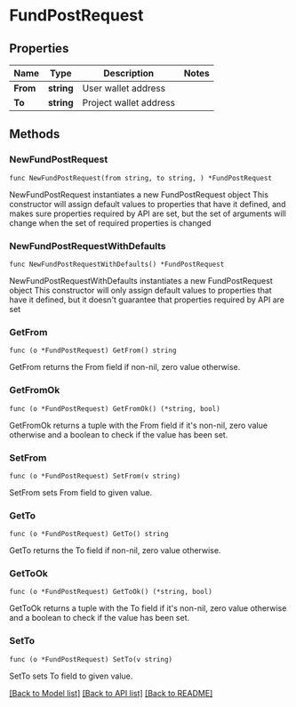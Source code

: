 # FundPostRequest

## Properties

Name | Type | Description | Notes
------------ | ------------- | ------------- | -------------
**From** | **string** | User wallet address | 
**To** | **string** | Project wallet address | 

## Methods

### NewFundPostRequest

`func NewFundPostRequest(from string, to string, ) *FundPostRequest`

NewFundPostRequest instantiates a new FundPostRequest object
This constructor will assign default values to properties that have it defined,
and makes sure properties required by API are set, but the set of arguments
will change when the set of required properties is changed

### NewFundPostRequestWithDefaults

`func NewFundPostRequestWithDefaults() *FundPostRequest`

NewFundPostRequestWithDefaults instantiates a new FundPostRequest object
This constructor will only assign default values to properties that have it defined,
but it doesn't guarantee that properties required by API are set

### GetFrom

`func (o *FundPostRequest) GetFrom() string`

GetFrom returns the From field if non-nil, zero value otherwise.

### GetFromOk

`func (o *FundPostRequest) GetFromOk() (*string, bool)`

GetFromOk returns a tuple with the From field if it's non-nil, zero value otherwise
and a boolean to check if the value has been set.

### SetFrom

`func (o *FundPostRequest) SetFrom(v string)`

SetFrom sets From field to given value.


### GetTo

`func (o *FundPostRequest) GetTo() string`

GetTo returns the To field if non-nil, zero value otherwise.

### GetToOk

`func (o *FundPostRequest) GetToOk() (*string, bool)`

GetToOk returns a tuple with the To field if it's non-nil, zero value otherwise
and a boolean to check if the value has been set.

### SetTo

`func (o *FundPostRequest) SetTo(v string)`

SetTo sets To field to given value.



[[Back to Model list]](../README.md#documentation-for-models) [[Back to API list]](../README.md#documentation-for-api-endpoints) [[Back to README]](../README.md)


